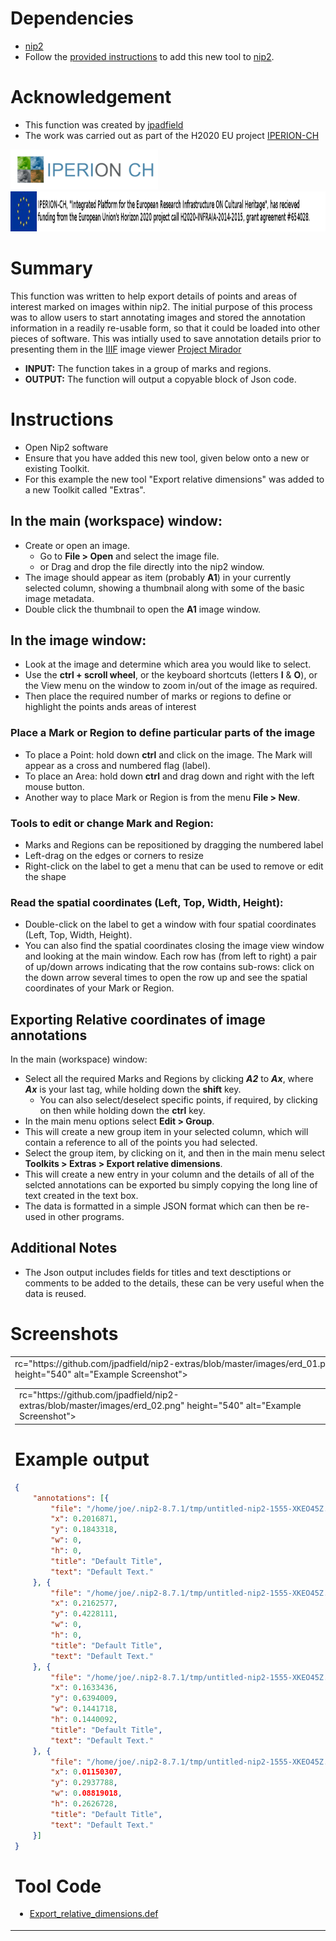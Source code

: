 # Dependencies
* [nip2](https://github.com/libvips/nip2)
* Follow the [provided instructions](https://github.com/jpadfield/nip2-extras/blob/master/README.md) to add this new tool to [nip2](https://github.com/libvips/nip2). 

# Acknowledgement
* This function was created by [jpadfield](https://github.com/jpadfield)
* The work was carried out as part of the H2020 EU project [IPERION-CH](http://www.iperionch.eu/)
<img src="https://github.com/jpadfield/nip2-extras/blob/master/images/IPERION-CH_logo_trans.png" height="64" alt="IPERION-CH Logo">
<img src="https://github.com/jpadfield/nip2-extras/blob/master/images/iperion-ch-eu-tag_black.png" height="64" alt="IPERION-CH Grant Info">

# Summary
This function was written to help export details of points and areas of interest marked on images within nip2. The initial purpose of this process was to allow users to start annotating images and stored the annotation information in a readily re-usable form, so that it could be loaded into other pieces of software. This was intially used to save annotation details prior to presenting them in the [IIIF](https://iiif.io) image viewer [Project Mirador](https://github.com/ProjectMirador/mirador)
* **INPUT:** The function takes in a group of marks and regions.
* **OUTPUT:** The function will output a copyable block of Json code.

# Instructions
* Open Nip2 software
* Ensure that you have added this new tool, given below onto a new or existing Toolkit.
* For this example the new tool "Export relative dimensions" was added to a new Toolkit called "Extras".
## In the main (workspace) window:
* Create or open an image.
  * Go to **File > Open** and select the image file.
  * or Drag and drop the file directly into the nip2 window.
* The image should appear as item (probably **A1**) in your currently selected column, showing a thumbnail along with some of the basic image metadata.
* Double click the thumbnail to open the **A1** image window.
## In the image window:
* Look at the image and determine which area you would like to select.
* Use the **ctrl + scroll wheel**, or the keyboard shortcuts (letters **I** & **O**), or the View menu on the window to zoom in/out of the image as required.
* Then place the required number of marks or regions to define or highlight the points ands areas of interest
### Place a Mark or Region to define particular parts of the image 
* To place a Point: hold down **ctrl** and click on the image. The Mark will appear as a cross and numbered flag (label).
* To place an Area: hold down **ctrl** and drag down and right with the left mouse button.
* Another way to place Mark or Region is from the menu **File > New**.
### Tools to edit or change Mark and Region:
* Marks and Regions can be repositioned by dragging the numbered label
* Left-drag on the edges or corners to resize
* Right-click on the label to get a menu that can be used to remove or edit the shape
### Read the spatial coordinates (Left, Top, Width, Height):
* Double-click on the label to get a window with four spatial coordinates (Left, Top, Width, Height).
* You can also find the spatial coordinates closing the image view window and looking at the main window. Each row has (from left to right) a pair of up/down arrows indicating that the row contains sub-rows: click on the down arrow several times to open the row up and see the spatial coordinates of your Mark or Region.
## Exporting Relative coordinates of image annotations
In the main (workspace) window:
* Select all the required Marks and Regions by clicking ***A2*** to ***Ax***, where ***Ax*** is your last tag, while holding down the **shift** key.
  * You can also select/deselect specific points, if required, by clicking on then while holding down the **ctrl** key.
* In the main menu options select **Edit > Group**.
* This will create a new group item in your selected column, which will contain a reference to all of the points you had selected.
* Select the group item, by clicking on it, and then in the main menu select **Toolkits > Extras > Export relative dimensions**.
* This will create a new entry in your column and the details of all of the selcted annotations can be exported bu simply copying the long line of text created in the text box.
* The data is formatted in a simple JSON format which can then be re-used in other programs.
## Additional Notes
* The Json output includes fields for titles and text desctiptions or comments to be added to the details, these can be very useful when the data is reused.

# Screenshots 
<table><tr><td>rc="https://github.com/jpadfield/nip2-extras/blob/master/images/erd_01.png" height="540" alt="Example Screenshot"> <table><tr><td>rc="https://github.com/jpadfield/nip2-extras/blob/master/images/erd_02.png" height="540" alt="Example Screenshot"></td></tr></table>

# Example output
```json
{
	"annotations": [{
		"file": "/home/joe/.nip2-8.7.1/tmp/untitled-nip2-1555-XKEO45Z.v",
		"x": 0.2016871,
		"y": 0.1843318,
		"w": 0,
		"h": 0,
		"title": "Default Title",
		"text": "Default Text."
	}, {
		"file": "/home/joe/.nip2-8.7.1/tmp/untitled-nip2-1555-XKEO45Z.v",
		"x": 0.2162577,
		"y": 0.4228111,
		"w": 0,
		"h": 0,
		"title": "Default Title",
		"text": "Default Text."
	}, {
		"file": "/home/joe/.nip2-8.7.1/tmp/untitled-nip2-1555-XKEO45Z.v",
		"x": 0.1633436,
		"y": 0.6394009,
		"w": 0.1441718,
		"h": 0.1440092,
		"title": "Default Title",
		"text": "Default Text."
	}, {
		"file": "/home/joe/.nip2-8.7.1/tmp/untitled-nip2-1555-XKEO45Z.v",
		"x": 0.01150307,
		"y": 0.2937788,
		"w": 0.08819018,
		"h": 0.2626728,
		"title": "Default Title",
		"text": "Default Text."
	}]
}
```
# Tool Code
* [Export_relative_dimensions.def](Export_relative_dimensions.def)
